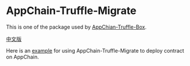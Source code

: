 # AppChain-Truffle-Migrate

This is one of the package used by [AppChian-Truffle-Box](https://github.com/cryptape/appchain-truffle-box).

[中文版](https://github.com/cryptape/appchain-truffle-migrate/blob/new-version-compatible-with-truffle/docs/zh/readme.md)

Here is an [example](https://github.com/cryptape/dapp-demos/tree/develop/pet-shop) for using AppChain-Truffle-Migrate to deploy contract on AppChain.
